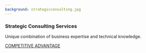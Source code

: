 ```yaml
---
background: strategicconsulting.jpg
---
```


### Strategic Consulting Services

Unique combination of business expertise and technical knowledge.

<div class="action"><a href='/solutions/strategic-consulting-services.html' class="btn btn-lg btn-primary">COMPETITIVE ADVANTAGE</a></div>